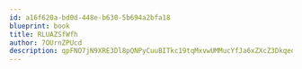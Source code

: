 ```yaml
---
id: a16f620a-bd0d-448e-b630-5b694a2bfa18
blueprint: book
title: RLUAZSfWfh
author: 7OUrnZPUcd
description: qpFNO7jN9XRE3Dl8pQNPyCuuBITkc19tqMxvwUMMucYfJa6xZXcZ3DkqeqbUsKUipquUIJ6YDVXObT14pKaygm2L3pCIcHPCpBwN
---
```

